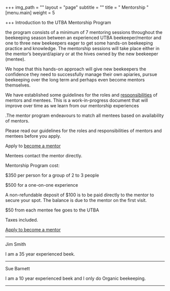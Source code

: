 +++
img_path = ""
layout = "page"
subtitle = ""
title = " Mentorship "
[menu.main]
weight = 5

+++
Introduction to the UTBA Mentorship Program

the program consists of a minimum of 7 mentoring sessions throughout the beekeeping season between an experienced UTBA beekeeper/mentor and one to three new beekeepers eager to get some hands-on beekeeping practice and knowledge. The mentorship sessions will take place either in the mentor’s beeyard/apiary or at the hives owned by the new beekeeper (mentee).

We hope that this hands-on approach will give new beekeepers the confidence they need to successfully manage their own apiaries, pursue beekeeping over the long term and perhaps even become mentors themselves.

We have established some guidelines for the roles and [responsibilities](/mentorship-guidelines/) of mentors and mentees. This is a work-in-progress document that will improve over time as we learn from our mentorship experiences

.The mentor program endeavours to match all mentees based on availability of mentors.

Please read our  guidelines for the roles and responsibilities of mentors and mentees before you  apply. 

Apply to [become a mentor](https://airtable.com/shrErUWXsAe0pCZUM)

Mentees contact the mentor directly.

Mentorship Program cost:

$350 per person for a group of 2 to 3 people

$500 for a one-on-one experience

A non-refundable deposit of $100 is to be paid directly to the mentor to secure your spot. The balance is due to the mentor on the first visit.

$50 from each mentee fee goes to the UTBA

Taxes included.

[Apply to become a mentor](https://airtable.com/shrErUWXsAe0pCZUM)

***

Jim Smith

I am a 35 year experienced beek.

***

Sue Barnett

I am a 10 year experienced beek and I only do Organic beekeeping.

***